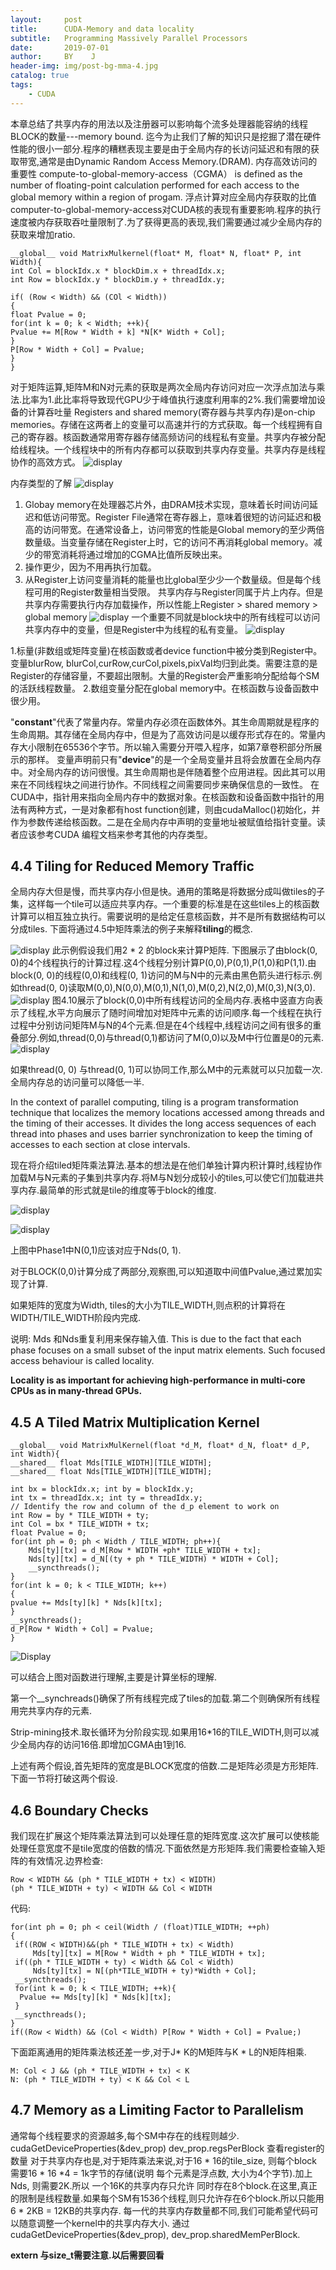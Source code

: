 ```yaml
---
layout:     post
title:      CUDA-Memory and data locality
subtitle:   Programming Massively Parallel Processors
date:       2019-07-01
author:     BY    J
header-img: img/post-bg-mma-4.jpg
catalog: true
tags:
    - CUDA
---
```


本章总结了共享内存的用法以及注册器可以影响每个流多处理器能容纳的线程BLOCK的数量---memory bound.
迄今为止我们了解的知识只是挖掘了潜在硬件性能的很小一部分.程序的糟糕表现主要是由于全局内存的长访问延迟和有限的获取带宽,通常是由Dynamic Random Access Memory.(DRAM).
内存高效访问的重要性
compute-to-global-memory-access（CGMA） is defined as the number of floating-point calculation performed for each access to the global memory within a region of progam.
浮点计算对应全局内存获取的比值
computer-to-global-memory-access对CUDA核的表现有重要影响.程序的执行速度被内存获取吞吐量限制了.为了获得更高的表现,我们需要通过减少全局内存的获取来增加ratio.
```
__global__ void MatrixMulkernel(float* M, float* N, float* P, int Width){
int Col = blockIdx.x * blockDim.x + threadIdx.x;
int Row = blockIdx.y * blockDim.y + threadIdx.y;

if( (Row < Width) && (COl < Width))
{
float Pvalue = 0;
for(int k = 0; k < Width; ++k){
Pvalue += M[Row * Width + k] *N[K* Width + Col];
}
P[Row * Width + Col] = Pvalue;
}
}
```
对于矩阵运算,矩阵M和N对元素的获取是两次全局内存访问对应一次浮点加法与乘法.比率为1.此比率将导致现代GPU少于峰值执行速度利用率的2%.我们需要增加设备的计算吞吐量
Registers and shared memory(寄存器与共享内存)是on-chip memories。存储在这两者上的变量可以高速并行的方式获取。每一个线程拥有自己的寄存器。核函数通常用寄存器存储高频访问的线程私有变量。共享内存被分配给线程块。一个线程块中的所有内存都可以获取到共享内存变量。共享内存是线程协作的高效方式。
![display](https://res.cloudinary.com/dsn0i1fsm/image/upload/v1561959180/blog/CUDA/memory_ajar5z.jpg)

内存类型的了解
![display](https://res.cloudinary.com/dsn0i1fsm/image/upload/v1561959731/blog/CUDA/v1_o4wovv.jpg)
1. Globay memory在处理器芯片外，由DRAM技术实现，意味着长时间访问延迟和低访问带宽。Register File通常在寄存器上，意味着很短的访问延迟和极高的访问带宽。在通常设备上，访问带宽的性能是Global memory的至少两倍数量级。当变量存储在Register上时，它的访问不再消耗global memory。减少的带宽消耗将通过增加的CGMA比值所反映出来。
2. 操作更少，因为不用再执行加载。
3. 从Register上访问变量消耗的能量也比global至少少一个数量级。但是每个线程可用的Register数量相当受限。
共享内存与Register同属于片上内存。但是共享内存需要执行内存加载操作，所以性能上Register > shared memory > global memory
![display](https://res.cloudinary.com/dsn0i1fsm/image/upload/v1561959731/blog/CUDA/v2_c1crjs.jpg)
一个重要不同就是block块中的所有线程可以访问共享内存中的变量，但是Register中为线程的私有变量。
![display](https://res.cloudinary.com/dsn0i1fsm/image/upload/v1561963012/blog/CUDA/memory_type_dugzde.png)

1.标量(非数组或矩阵变量)在核函数或者device function中被分类到Register中。变量blurRow, blurCol,curRow,curCol,pixels,pixVal均归到此类。需要注意的是Register的存储容量，不要超出限制。大量的Register会严重影响分配给每个SM的活跃线程数量。
2.数组变量分配在global memory中。在核函数与设备函数中很少用。

"__constant__"代表了常量内存。常量内存必须在函数体外。其生命周期就是程序的生命周期。其存储在全局内存中，但是为了高效访问是以缓存形式存在的。常量内存大小限制在65536个字节。所以输入需要分开喂入程序，如第7章卷积部分所展示的那样。
变量声明前只有"__device__"的是一个全局变量并且将会放置在全局内存中。对全局内存的访问很慢。其生命周期也是伴随着整个应用进程。因此其可以用来在不同线程块之间进行协作。不同线程之间需要同步来确保信息的一致性。
在CUDA中，指针用来指向全局内存中的数据对象。在核函数和设备函数中指针的用法有两种方式，一是对象都有host function创建，则由cudaMalloc()初始化，并作为参数传递给核函数。二是在全局内存中声明的变量地址被赋值给指针变量。读者应该参考CUDA 编程文档来参考其他的内存类型。

##  4.4 Tiling for Reduced Memory Traffic
全局内存大但是慢，而共享内存小但是快。通用的策略是将数据分成叫做tiles的子集，这样每一个tile可以适应共享内存。一个重要的标准是在这些tiles上的核函数计算可以相互独立执行。需要说明的是给定任意核函数，并不是所有数据结构可以分成tiles.
下面将通过4.5中矩阵乘法的例子来解释**tiling**的概念.

![display](https://res.cloudinary.com/dsn0i1fsm/image/upload/v1561988864/blog/CUDA/4-8_wwahaj.jpg)
此示例假设我们用2 * 2 的block来计算P矩阵. 下图展示了由block(0, 0)的4个线程执行的计算过程.这4个线程分别计算P(0,0),P(0,1),P(1,0)和P(1,1).由block(0, 0)的线程(0,0)和线程(0, 1)访问的M与N中的元素由黑色箭头进行标示.例如thread(0, 0)读取M(0,0),N(0,0),M(0,1),N(1,0),M(0,2),N(2,0),M(0,3),N(3,0).
![display](https://res.cloudinary.com/dsn0i1fsm/image/upload/v1561989324/blog/CUDA/4-9_nsj6ga.jpg)
图4.10展示了block(0,0)中所有线程访问的全局内存.表格中竖直方向表示了线程,水平方向展示了随时间增加对矩阵中元素的访问顺序.每一个线程在执行过程中分别访问矩阵M与N的4个元素.但是在4个线程中,线程访问之间有很多的重叠部分.例如,thread(0,0)与thread(0,1)都访问了M(0,0)以及M中行位置是0的元素.
![display](https://res.cloudinary.com/dsn0i1fsm/image/upload/v1561989348/blog/CUDA/4-10_jglayl.jpg)



如果thread(0, 0) 与thread(0, 1)可以协同工作,那么M中的元素就可以只加载一次.全局内存总的访问量可以降低一半.

In the context of parallel computing, tiling is a program transformation technique that localizes the memory locations accessed among threads and the timing of their accesses. It divides the long access sequences of each thread into phases and uses barrier synchronization to keep the timing of accesses to each section at close intervals.

现在将介绍tiled矩阵乘法算法.基本的想法是在他们单独计算内积计算时,线程协作加载M与N元素的子集到共享内存.将M与N划分成较小的tiles,可以使它们加载进共享内存.最简单的形式就是tile的维度等于block的维度.

![display](https://res.cloudinary.com/dsn0i1fsm/image/upload/v1561992258/blog/CUDA/4-13_az1zpl.jpg)



![display](https://res.cloudinary.com/dsn0i1fsm/image/upload/v1561992266/blog/CUDA/4-14_hwxlmn.jpg)

上图中Phase1中N(0,1)应该对应于Nds(0, 1).

对于BLOCK(0,0)计算分成了两部分,观察图,可以知道取中间值Pvalue,通过累加实现了计算.

如果矩阵的宽度为Width, tiles的大小为TILE_WIDTH,则点积的计算将在WIDTH/TILE_WIDTH阶段内完成.

 说明: Mds  和Nds重复利用来保存输入值. This is due to the fact that each phase focuses on a small subset of the input matrix elements. Such focused access behaviour is called locality.

**Locality is as important for achieving high-performance in multi-core CPUs as in many-thread GPUs.**

## 4.5 A Tiled Matrix Multiplication Kernel

```
__global__ void MatrixMulKernel(float *d_M, float* d_N, float* d_P, int Width){
__shared__ float Mds[TILE_WIDTH][TILE_WIDTH];
__shared__ float Nds[TILE_WIDTH][TILE_WIDTH];

int bx = blockIdx.x; int by = blockIdx.y;
int tx = threadIdx.x; int ty = threadIdx.y;
// Identify the row and column of the d_p element to work on
int Row = by * TILE_WIDTH + ty;
int Col = bx * TILE_WIDTH + tx;
float Pvalue = 0;
for(int ph = 0; ph < Width / TILE_WIDTH; ph++){
	Mds[ty][tx] = d_M[Row * WIDTH +ph* TILE_WIDTH + tx];
	Nds[ty][tx] = d_N[(ty + ph * TILE_WIDTH) * WIDTH + Col];
	__syncthreads();
}
for(int k = 0; k < TILE_WIDTH; k++)
{
pvalue += Mds[ty][k] * Nds[k][tx];
}
__syncthreads();
d_P[Row * Width + Col] = Pvalue;
}
```

![Display](https://res.cloudinary.com/dsn0i1fsm/image/upload/v1561996239/blog/CUDA/4-15_bjjdta.jpg)

可以结合上图对函数进行理解,主要是计算坐标的理解.

第一个__synchreads()确保了所有线程完成了tiles的加载.第二个则确保所有线程用完共享内存的元素.

Strip-mining技术.取长循环为分阶段实现.如果用16*16的TILE_WIDTH,则可以减少全局内存的访问16倍.即增加CGMA由1到16.

上述有两个假设,首先矩阵的宽度是BLOCK宽度的倍数.二是矩阵必须是方形矩阵.下面一节将打破这两个假设.

## 4.6 Boundary Checks

我们现在扩展这个矩阵乘法算法到可以处理任意的矩阵宽度.这次扩展可以使核能处理任意宽度不是tile宽度的倍数的情况.下面依然是方形矩阵.我们需要检查输入矩阵的有效情况.边界检查:

```
Row < WIDTH && (ph * TILE_WIDTH + tx) < WIDTH)
(ph * TILE_WIDTH + ty) < WIDTH && Col < WIDTH
```
代码:
```
for(int ph = 0; ph < ceil(Width / (float)TILE_WIDTH; ++ph)
{
 if((ROW < WIDTH)&&(ph * TILE_WIDTH + tx) < Width)
     Mds[ty][tx] = M[Row * Width + ph * TILE_WIDTH + tx];
 if((ph * TILE_WIDTH + ty) < Width && Col < Width)
     Nds[ty][tx] = N[(ph*TILE_WIDTH + ty)*Width + Col];
 __syncthreads();
 for(int k = 0; k < TILE_WIDTH; ++k){
  Pvalue += Mds[ty][k] * Nds[k][tx];
 }
 __syncthreads();
}
if((Row < Width) && (Col < Width) P[Row * Width + Col] = Pvalue;)
```
下面距离通用的矩阵乘法核还差一步,对于J* K的M矩阵与K * L的N矩阵相乘.
```
M: Col < J && (ph * TILE_WIDTH + tx) < K
N: (ph * TILE_WIDTH + ty) < K && Col < L
```
## 4.7 Memory as a Limiting Factor to Parallelism
通常每个线程要求的资源越多,每个SM中存在的线程则越少.
cudaGetDeviceProperties(&dev_prop)
dev_prop.regsPerBlock 查看register的数量
对于共享内存也是,对于矩阵乘法来说,对于16 * 16的tile_size, 则每个block需要16 * 16 *4 = 1k字节的存储(说明 每个元素是浮点数, 大小为4个字节).加上Nds, 则需要2K.所以 一个16K的共享内存只允许 同时存在8个block.在这里,真正的限制是线程数量.如果每个SM有1536个线程,则只允许存在6个block.所以只能用6 * 2KB = 12KB的共享内存.
每一代的共享内存数量都不同,我们可能希望代码可以随意调整一个kernel中的共享内存大小. 
通过cudaGetDeviceProperties(&dev_prop), dev_prop.sharedMemPerBlock.

**extern  与size_t需要注意.以后需要回看**

















































